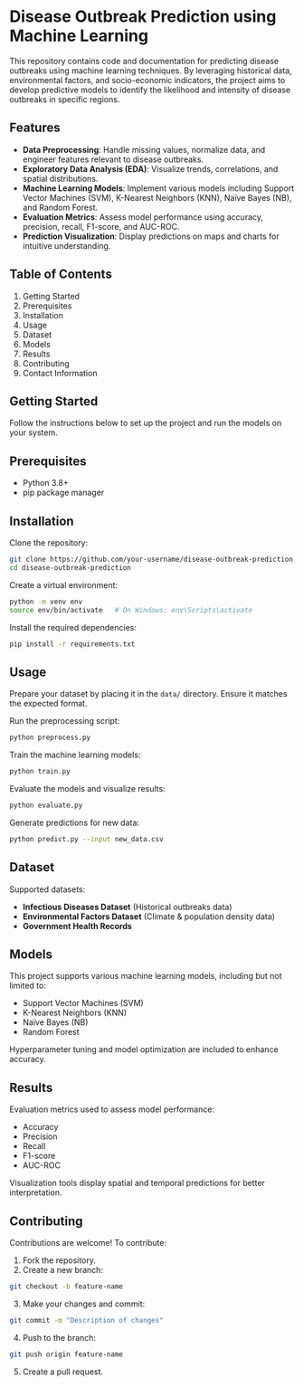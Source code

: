 # Disease Outbreak Prediction using Machine Learning

This repository contains code and documentation for predicting disease outbreaks using machine learning techniques. By leveraging historical data, environmental factors, and socio-economic indicators, the project aims to develop predictive models to identify the likelihood and intensity of disease outbreaks in specific regions.

## Features
- **Data Preprocessing**: Handle missing values, normalize data, and engineer features relevant to disease outbreaks.
- **Exploratory Data Analysis (EDA)**: Visualize trends, correlations, and spatial distributions.
- **Machine Learning Models**: Implement various models including Support Vector Machines (SVM), K-Nearest Neighbors (KNN), Naïve Bayes (NB), and Random Forest.
- **Evaluation Metrics**: Assess model performance using accuracy, precision, recall, F1-score, and AUC-ROC.
- **Prediction Visualization**: Display predictions on maps and charts for intuitive understanding.

## Table of Contents
1. Getting Started
2. Prerequisites
3. Installation
4. Usage
5. Dataset
6. Models
7. Results
8. Contributing
9. Contact Information

## Getting Started
Follow the instructions below to set up the project and run the models on your system.

## Prerequisites
- Python 3.8+
- pip package manager

## Installation
Clone the repository:
```bash
git clone https://github.com/your-username/disease-outbreak-prediction.git
cd disease-outbreak-prediction
```

Create a virtual environment:
```bash
python -m venv env
source env/bin/activate   # On Windows: env\Scripts\activate
```

Install the required dependencies:
```bash
pip install -r requirements.txt
```

## Usage
Prepare your dataset by placing it in the `data/` directory. Ensure it matches the expected format.

Run the preprocessing script:
```bash
python preprocess.py
```

Train the machine learning models:
```bash
python train.py
```

Evaluate the models and visualize results:
```bash
python evaluate.py
```

Generate predictions for new data:
```bash
python predict.py --input new_data.csv
```

## Dataset
Supported datasets:
- **Infectious Diseases Dataset** (Historical outbreaks data)
- **Environmental Factors Dataset** (Climate & population density data)
- **Government Health Records**

## Models
This project supports various machine learning models, including but not limited to:
- Support Vector Machines (SVM)
- K-Nearest Neighbors (KNN)
- Naïve Bayes (NB)
- Random Forest

Hyperparameter tuning and model optimization are included to enhance accuracy.

## Results
Evaluation metrics used to assess model performance:
- Accuracy
- Precision
- Recall
- F1-score
- AUC-ROC

Visualization tools display spatial and temporal predictions for better interpretation.

## Contributing
Contributions are welcome! To contribute:
1. Fork the repository.
2. Create a new branch:
```bash
git checkout -b feature-name
```
3. Make your changes and commit:
```bash
git commit -m "Description of changes"
```
4. Push to the branch:
```bash
git push origin feature-name
```
5. Create a pull request.


